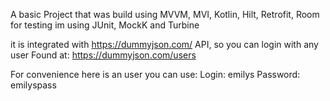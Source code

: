 A basic Project that was build using MVVM, MVI, Kotlin, Hilt, Retrofit, Room
for testing im using JUnit, MockK and Turbine

it is integrated with https://dummyjson.com/ API, so you can login with any user Found at: https://dummyjson.com/users

For convenience here is an user you can use:
Login: emilys
Password: emilyspass
